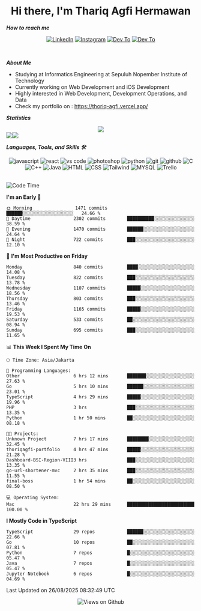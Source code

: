 <div align="center">
  <h1>Hi there, I'm Thariq Agfi Hermawan</h1>
</div>


***How to reach me***
<p align='center'>
   <a href="https://www.linkedin.com/in/thariqagfihermawan" target="_blank"><img src="https://img.shields.io/badge/LinkedIn-0077B5?style=for-the-badge&logo=linkedin&logoColor=white" alt="LinkedIn"></a>
   <a href="https://www.instagram.com/thoriqagfi" target="_blank"><img src="https://img.shields.io/badge/Instagram-E4405F?style=for-the-badge&logo=instagram&logoColor=white" alt="Instagram"></a>
   <a href="https://medium.com/@thoriq.aghfi60" target="_blank"><img src="https://img.shields.io/badge/Medium-12100E?style=for-the-badge&logo=medium&logoColor=white" alt="Dev To"></a>
   <a href="https://linktr.ee/thoriqagfi" target="_blank"><img src="https://img.shields.io/badge/linktree-1de9b6?style=for-the-badge&logo=linktree&logoColor=white" alt="Dev To"></a>
</p>

<br>

***About Me***
- Studying at Informatics Engineering at Sepuluh Nopember Institute of Technology
- Currently working on Web Development and iOS Development
- Highly interested in Web Development, Development Operations, and Data
- Check my portfolio on : https://thoriq-agfi.vercel.app/

***Statistics***

<!-- [![GitHub Streak](http://github-readme-streak-stats.herokuapp.com?user=thoriqagfi&theme=dark)](https://git.io/streak-stats) -->

<div align="center">
  <img src="http://github-readme-streak-stats.herokuapp.com?user=thoriqagfi&theme=chartreuse-dark"/>
</div>

<div align="center">
  <div style="display: flex;">
    <img src="https://github-readme-stats.vercel.app/api/top-langs/?username=thoriqagfi&layout=compact&theme=chartreuse-dark&langs_count=8" />
    <img src="https://github-readme-stats.vercel.app/api?username=thoriqagfi&show_icons=true&theme=chartreuse-dark"/>
  </div>
</div>

<!-- [![Top Langs](https://github-readme-stats.vercel.app/api/top-langs/?username=thoriqagfi&layout=compact&&theme=chartreuse-dark&langs_count=8)](https://github.com/thoriqagfi)
< ![Agfi's GitHub stats](https://github-readme-stats.vercel.app/api?username=thoriqagfi&show_icons=true&theme=chartreuse-dark) -->

***Languages, Tools, and Skills 🛠***

  <div align="center">
    <img src="https://img.shields.io/badge/JavaScript-F7DF1E?style=for-the-badge&logo=javascript&logoColor=black" alt="javascript" />
    <img src="https://img.shields.io/badge/React-61DAFB?style=for-the-badge&logo=react&logoColor=black" alt="react" />
    <img src="https://img.shields.io/badge/vs%20code-007ACC?style=for-the-badge&logo=visual%20studio%20code&logoColor=white" alt="vs code" />
    <img src="https://img.shields.io/badge/adobe%20photoshop-31A8FF?style=for-the-badge&logo=adobe%20photoshop&logoColor=white" alt="photoshop" />
    <img src="https://img.shields.io/badge/python-3776AB?style=for-the-badge&logo=python&logoColor=white" alt="python" />
    <img src="https://img.shields.io/badge/Git-F05032?style=for-the-badge&logo=git&logoColor=white" alt="git" />
    <img src="https://img.shields.io/badge/GitHub-100000?style=for-the-badge&logo=github&logoColor=white" alt="github" />
    <img src="https://img.shields.io/badge/c-%2300599C.svg?style=for-the-badge&logo=c&logoColor=white" alt="C" />
    <img src="https://img.shields.io/badge/c++-%2300599C.svg?style=for-the-badge&logo=c%2B%2B&logoColor=white" alt="C++" />
    <img src="https://img.shields.io/badge/Java-ED8B00?style=for-the-badge&logo=java&logoColor=white" alt="Java"/>
    <img src="https://img.shields.io/badge/HTML5-E34F26?style=for-the-badge&logo=html5&logoColor=white" alt="HTML" />
    <img src="https://img.shields.io/badge/CSS-239120?&style=for-the-badge&logo=css3&logoColor=white" alt ="CSS" />
    <img src="https://img.shields.io/badge/tailwindcss-%2338B2AC.svg?style=for-the-badge&logo=tailwind-css&logoColor=white" alt="Tailwind" />
    <img src="https://img.shields.io/badge/MySQL-00000F?style=for-the-badge&logo=mysql&logoColor=white" alt="MYSQL" />
    <img src="https://img.shields.io/badge/Trello-%23026AA7.svg?style=for-the-badge&logo=Trello&logoColor=white" alt="Trello" />
  </div><br>

<!--START_SECTION:waka-->
![Code Time](http://img.shields.io/badge/Code%20Time-1%2C395%20hrs%2038%20mins-blue)

**I'm an Early 🐤** 

```text
🌞 Morning                1471 commits        ██████░░░░░░░░░░░░░░░░░░░   24.66 % 
🌆 Daytime                2302 commits        ██████████░░░░░░░░░░░░░░░   38.59 % 
🌃 Evening                1470 commits        ██████░░░░░░░░░░░░░░░░░░░   24.64 % 
🌙 Night                  722 commits         ███░░░░░░░░░░░░░░░░░░░░░░   12.10 % 
```
📅 **I'm Most Productive on Friday** 

```text
Monday                   840 commits         ████░░░░░░░░░░░░░░░░░░░░░   14.08 % 
Tuesday                  822 commits         ███░░░░░░░░░░░░░░░░░░░░░░   13.78 % 
Wednesday                1107 commits        █████░░░░░░░░░░░░░░░░░░░░   18.56 % 
Thursday                 803 commits         ███░░░░░░░░░░░░░░░░░░░░░░   13.46 % 
Friday                   1165 commits        █████░░░░░░░░░░░░░░░░░░░░   19.53 % 
Saturday                 533 commits         ██░░░░░░░░░░░░░░░░░░░░░░░   08.94 % 
Sunday                   695 commits         ███░░░░░░░░░░░░░░░░░░░░░░   11.65 % 
```


📊 **This Week I Spent My Time On** 

```text
🕑︎ Time Zone: Asia/Jakarta

💬 Programming Languages: 
Other                    6 hrs 12 mins       ███████░░░░░░░░░░░░░░░░░░   27.63 % 
Go                       5 hrs 10 mins       ██████░░░░░░░░░░░░░░░░░░░   23.01 % 
TypeScript               4 hrs 29 mins       █████░░░░░░░░░░░░░░░░░░░░   19.96 % 
PHP                      3 hrs               ███░░░░░░░░░░░░░░░░░░░░░░   13.35 % 
Python                   1 hr 50 mins        ██░░░░░░░░░░░░░░░░░░░░░░░   08.18 % 

🐱‍💻 Projects: 
Unknown Project          7 hrs 17 mins       ████████░░░░░░░░░░░░░░░░░   32.45 % 
thoriqagfi-portfolio     4 hrs 47 mins       █████░░░░░░░░░░░░░░░░░░░░   21.28 % 
Dashboard-BSI-Region-VIII3 hrs               ███░░░░░░░░░░░░░░░░░░░░░░   13.35 % 
go-url-shortener-mvc     2 hrs 35 mins       ███░░░░░░░░░░░░░░░░░░░░░░   11.55 % 
final-boss               1 hr 54 mins        ██░░░░░░░░░░░░░░░░░░░░░░░   08.50 % 

💻 Operating System: 
Mac                      22 hrs 29 mins      █████████████████████████   100.00 % 
```

**I Mostly Code in TypeScript** 

```text
TypeScript               29 repos            ██████░░░░░░░░░░░░░░░░░░░   22.66 % 
Go                       10 repos            ██░░░░░░░░░░░░░░░░░░░░░░░   07.81 % 
Python                   7 repos             █░░░░░░░░░░░░░░░░░░░░░░░░   05.47 % 
Java                     7 repos             █░░░░░░░░░░░░░░░░░░░░░░░░   05.47 % 
Jupyter Notebook         6 repos             █░░░░░░░░░░░░░░░░░░░░░░░░   04.69 % 
```




 Last Updated on 26/08/2025 08:32:49 UTC
<!--END_SECTION:waka-->

<div align="center">
<img src="https://komarev.com/ghpvc/?username=thoriqagfi&color=blue" alt="Views on Github" />
</div>
